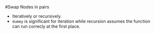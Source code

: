 #Swap Nodes in pairs
+ Iteratively or recursively.
+ `dummy` is significant for iteration while recursion assumes the function can run correcly at the first place.
